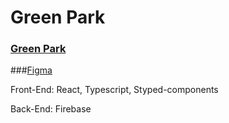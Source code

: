 # Green Park

### <a href="https://greenpark.web.app/">Green Park</a>
###<a href="https://www.figma.com/file/tXhtnThdiPHM4ucXkz8t7o/GreenPark?node-id=0%3A1&t=sv4KVtLtJVpnFluA-0">Figma</a>

<p>Front-End: React, Typescript, Styped-components</p>
<p>Back-End: Firebase</p>
